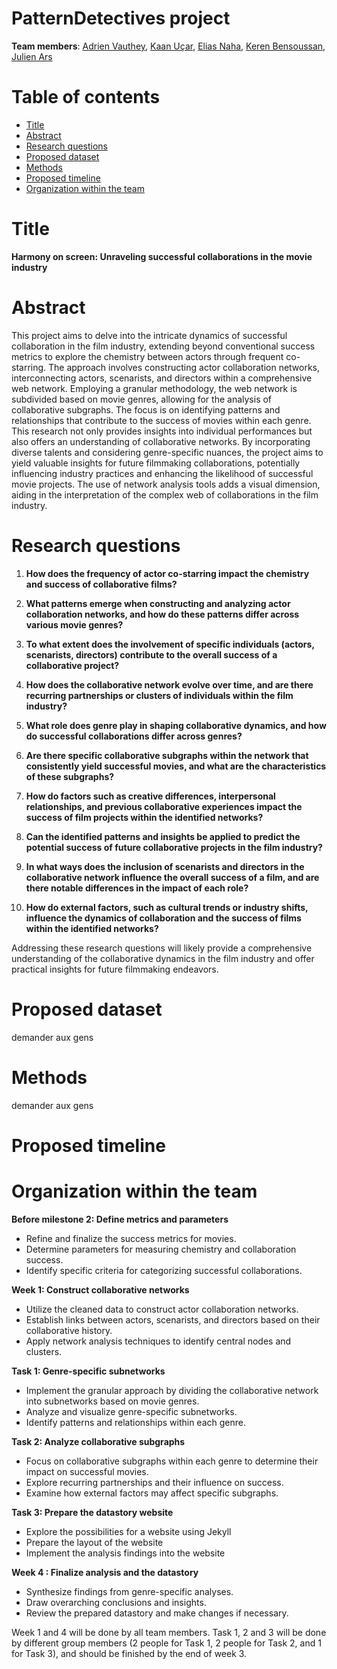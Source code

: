 # PatternDetectives project

**Team members**: [Adrien Vauthey](https://github.com/Lugiasc), [Kaan Uçar](https://github.com/Kaan-wq), [Elias Naha](https://github.com/Eliasepfl), [Keren Bensoussan](https://github.com/sdjfkjsh), [Julien Ars](https://github.com/merlebleue)

# Table of contents
- [Title](#title)
- [Abstract](#abstract)
- [Research questions](#research-questions)
- [Proposed dataset](#proposed-dataset)
- [Methods](#methods)
- [Proposed timeline](#proposed-timeline)
- [Organization within the team](#organization-within-the-team)

# Title
**Harmony on screen: Unraveling successful collaborations in the movie industry**

# Abstract
This project aims to delve into the intricate dynamics of successful collaboration in the film industry, extending beyond conventional success metrics to explore the chemistry between actors through frequent co-starring. The approach involves constructing actor collaboration networks, interconnecting actors, scenarists, and directors within a comprehensive web network. Employing a granular methodology, the web network is subdivided based on movie genres, allowing for the analysis of collaborative subgraphs. The focus is on identifying patterns and relationships that contribute to the success of movies within each genre. This research not only provides insights into individual performances but also offers an understanding of collaborative networks. By incorporating diverse talents and considering genre-specific nuances, the project aims to yield valuable insights for future filmmaking collaborations, potentially influencing industry practices and enhancing the likelihood of successful movie projects. The use of network analysis tools adds a visual dimension, aiding in the interpretation of the complex web of collaborations in the film industry.

# Research questions
1. **How does the frequency of actor co-starring impact the chemistry and success of collaborative films?**

2. **What patterns emerge when constructing and analyzing actor collaboration networks, and how do these patterns differ across various movie genres?**

3. **To what extent does the involvement of specific individuals (actors, scenarists, directors) contribute to the overall success of a collaborative project?**

4. **How does the collaborative network evolve over time, and are there recurring partnerships or clusters of individuals within the film industry?**

5. **What role does genre play in shaping collaborative dynamics, and how do successful collaborations differ across genres?**

6. **Are there specific collaborative subgraphs within the network that consistently yield successful movies, and what are the characteristics of these subgraphs?**

7. **How do factors such as creative differences, interpersonal relationships, and previous collaborative experiences impact the success of film projects within the identified networks?**

8. **Can the identified patterns and insights be applied to predict the potential success of future collaborative projects in the film industry?**

9. **In what ways does the inclusion of scenarists and directors in the collaborative network influence the overall success of a film, and are there notable differences in the impact of each role?**

10. **How do external factors, such as cultural trends or industry shifts, influence the dynamics of collaboration and the success of films within the identified networks?**

Addressing these research questions will likely provide a comprehensive understanding of the collaborative dynamics in the film industry and offer practical insights for future filmmaking endeavors.

# Proposed dataset
demander aux gens

# Methods
demander aux gens

# Proposed timeline


# Organization within the team
**Before milestone 2: Define metrics and parameters**
- Refine and finalize the success metrics for movies.
- Determine parameters for measuring chemistry and collaboration success.
- Identify specific criteria for categorizing successful collaborations.

**Week 1: Construct collaborative networks**
- Utilize the cleaned data to construct actor collaboration networks.
- Establish links between actors, scenarists, and directors based on their collaborative history.
- Apply network analysis techniques to identify central nodes and clusters.

**Task 1: Genre-specific subnetworks**
- Implement the granular approach by dividing the collaborative network into subnetworks based on movie genres.
- Analyze and visualize genre-specific subnetworks.
- Identify patterns and relationships within each genre.

**Task 2: Analyze collaborative subgraphs**
- Focus on collaborative subgraphs within each genre to determine their impact on successful movies.
- Explore recurring partnerships and their influence on success.
- Examine how external factors may affect specific subgraphs.

**Task 3: Prepare the datastory website**
- Explore the possibilities for a website using Jekyll
- Prepare the layout of the website
- Implement the analysis findings into the website

**Week 4 : Finalize analysis and the datastory**
- Synthesize findings from genre-specific analyses.
- Draw overarching conclusions and insights.
- Review the prepared datastory and make changes if necessary.

Week 1 and 4 will be done by all team members. Task 1, 2 and 3 will be done by different group members (2 people for Task 1, 2 people for Task 2, and 1 for Task 3), and should be finished by the end of week 3.